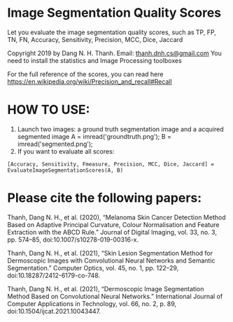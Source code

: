 # Image Segmentation Quality Scores
Let you evaluate the image segmentation quality scores, such as TP, FP, TN, FN, Accuracy, Sensitivity, Precision, MCC, Dice, Jaccard

Copyright 2019 by Dang N. H. Thanh. Email: thanh.dnh.cs@gmail.com
You need to install the statistics and Image Processing toolboxes

For the full reference of the scores, you can read here https://en.wikipedia.org/wiki/Precision_and_recall#Recall

# HOW TO USE:
1. Launch two images: a ground truth segmentation image and a acquired segmented image
A = imread('groundtruth.png');
B = imread('segmented.png');
2. If you want to evaluate all scores:

`[Accuracy, Sensitivity, Fmeasure, Precision, MCC, Dice, Jaccard] = EvaluateImageSegmentationScores(A, B)`

# Please cite the following papers:

Thanh, Dang N. H., et al. (2020), “Melanoma Skin Cancer Detection Method Based on Adaptive Principal Curvature, Colour Normalisation and Feature Extraction with the ABCD Rule.” Journal of Digital Imaging, vol. 33, no. 3, pp. 574–85, doi:10.1007/s10278-019-00316-x.

Thanh, Dang N. H., et al. (2021), “Skin Lesion Segmentation Method for Dermoscopic Images with Convolutional Neural Networks and Semantic Segmentation.” Computer Optics, vol. 45, no. 1, pp. 122–29, doi:10.18287/2412-6179-co-748.

Thanh, Dang N. H., et al. (2021), “Dermoscopic Image Segmentation Method Based on Convolutional Neural Networks.” International Journal of Computer Applications in Technology, vol. 66, no. 2, p. 89, doi:10.1504/ijcat.2021.10043447.
